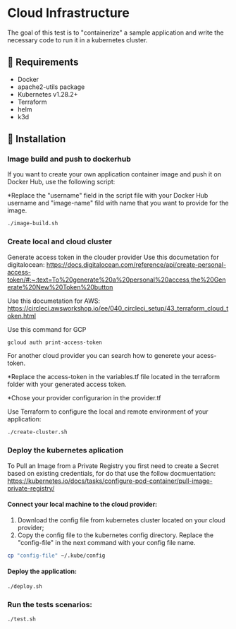 # Cloud Infrastructure

The goal of this test is to "containerize" a sample application and write the necessary code to run it in a kubernetes cluster.

## 🛑 Requirements

- Docker
- apache2-utils package
- Kubernetes v1.28.2+
- Terraform 
- helm
- k3d

## 🚀 Installation

### Image build and push to dockerhub
If you want to create your own application container image and push it on Docker Hub, use the following script:

*Replace the "username" field in the script file with your Docker Hub username and "image-name" fild with name that you want to provide for the image. 

```bash
./image-build.sh
```
### Create local and cloud cluster
Generate access token in the clouder provider
Use this documetation for digitalocean:
https://docs.digitalocean.com/reference/api/create-personal-access-token/#:~:text=To%20generate%20a%20personal%20access,the%20Generate%20New%20Token%20button

Use this documetation for AWS:
https://circleci.awsworkshop.io/ee/040_circleci_setup/43_terraform_cloud_token.html

Use this command for GCP
```bash
gcloud auth print-access-token
```
For another cloud provider you can search how to generete your acess-token.

*Replace the access-token in the variables.tf file located in the terraform folder with your generated access token.

*Chose your provider configurarion in the provider.tf

Use Terraform to configure the local and remote environment of your application:
 
```bash
./create-cluster.sh
```
###  Deploy the kubernetes aplication
To Pull an Image from a Private Registry you first need to create a Secret based on existing credentials, for do that use the follow docmuentation:
https://kubernetes.io/docs/tasks/configure-pod-container/pull-image-private-registry/

#### Connect your local machine to the cloud provider:

1. Download the config file from kubernetes cluster located on your cloud provider;
2. Copy the config file to the kubernetes config directory. Replace the "config-file" in the next command with your config file name.

```bash
cp "config-file" ~/.kube/config
```

#### Deploy the application:

```bash
./deploy.sh
```
### Run the tests scenarios:

```bash
./test.sh
```

